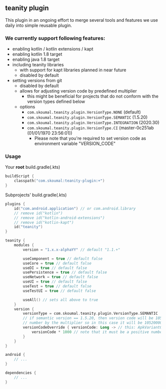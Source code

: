 ## teanity plugin

This plugin in an ongoing effort to merge several tools and features we use daily into simple 
reusable plugin. 

### We currently support following features:
 
* enabling kotlin / kotlin extensions / kapt
* enabling kotlin 1.8 target
* enabling java 1.8 target
* including teanity libraries
    * with support for kapt libraries planned in near future
    * disabled by default
* setting versions from git
    * disabled by default
    * allows for adjusting version code by predefined multiplier
        * this might be beneficial for projects that do not conform with the version types defined below
    * options
        * `com.skoumal.teanity.plugin.VersionType.NONE` (default)
        * `com.skoumal.teanity.plugin.VersionType.SEMANTIC` (1.5.20)
        * `com.skoumal.teanity.plugin.VersionType.INTEGRATION` (2020.30)
        * `com.skoumal.teanity.plugin.VersionType.CI` (master-0c251ab (01/01/1970 23:56:01))
            * Please note that you're required to set version code as environment variable "VERSION_CODE"

### Usage

Your **root** build.gradle(.kts)

```kotlin
buildScript {
    classpath("com.skoumal:teanity-plugin:+")
}
```

Subprojects' build.gradle(.kts)

```kotlin
plugins {
    id("com.android.application") // or com.android.library
    // remove id("kotlin")
    // remove id("kotlin-android-extensions")
    // remove id("kotlin-kapt")
    id("teanity")
}

teanity {
    modules {
        version = "1.x.x-alphaYY" // default "1.1.+"

        useComponent = true // default false
        useCore = true // default false
        useDI = true // default false
        usePersistence = true // default false
        useNetwork = true // default false
        useUI = true // default false
        useTest = true // default false
        useTestUI = true // default false

        useAll() // sets all above to true
    }
    version {
        versionType = com.skoumal.teanity.plugin.VersionType.SEMANTIC
        // if semantic version == 1.5.20, then version code will be 10520. you can offset this 
        // number by the multiplier so in this case it will be 10520000
        versionCodeOverride { versionCode: Long -> // this: ApkVariantOutput
            versionCode * 1000 // note that it must be a positive number, defaults to 1
        }
    }
}

android {
    // ...
}

dependencies {
    // ...
}
```